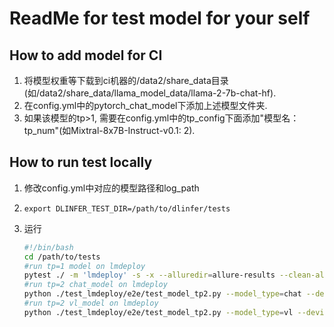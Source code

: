 # ReadMe for test model for your self

## How to add model for CI

1. 将模型权重等下载到ci机器的/data2/share_data目录(如/data2/share_data/llama_model_data/llama-2-7b-chat-hf).
2. 在config.yml中的pytorch_chat_model下添加上述模型文件夹.
3. 如果该模型的tp>1, 需要在config.yml中的tp_config下面添加"模型名：tp_num"(如Mixtral-8x7B-Instruct-v0.1: 2).

## How to run test locally

1. 修改config.yml中对应的模型路径和log_path

2. `export DLINFER_TEST_DIR=/path/to/dlinfer/tests`

3. 运行

   ```bash
   #!/bin/bash
   cd /path/to/tests
   #run tp=1 model on lmdeploy
   pytest ./ -m 'lmdeploy' -s -x --alluredir=allure-results --clean-alluredir
   #run tp=2 chat_model on lmdeploy
   python ./test_lmdeploy/e2e/test_model_tp2.py --model_type=chat --device_type=ascend
   #run tp=2 vl_model on lmdeploy
   python ./test_lmdeploy/e2e/test_model_tp2.py --model_type=vl --device_type=ascend
   ```
